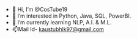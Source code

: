 - 👋 Hi, I’m @CosTube19
- 👀 I’m interested in Python, Java, SQL, PowerBI.
- 🌱 I’m currently learning NLP, A.I. & M.L.
- 📫Mail Id- kaustubhlk97@gmail.com

<!---
CosTube19/CosTube19 is a ✨ special ✨ repository because its `README.md` (this file) appears on your GitHub profile.
You can click the Preview link to take a look at your changes.
--->
